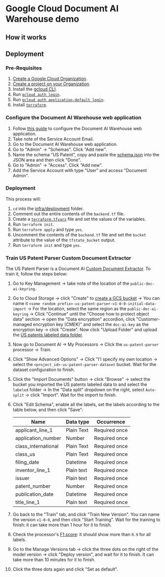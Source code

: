 # Google Cloud Document AI Warehouse demo

## How it works

## Deployment

### Pre-Requisites

1. [Create a Google Cloud Organization](https://cloud.google.com/resource-manager/docs/creating-managing-organization).
1. [Create a project on your Organization](https://cloud.google.com/resource-manager/docs/creating-managing-projects).
1. Install the [gcloud CLI](https://cloud.google.com/sdk/docs/install).
1. Run [`gcloud auth login`](https://cloud.google.com/sdk/gcloud/reference/auth/login).
1. Run [`gcloud auth application-default login`](https://cloud.google.com/sdk/gcloud/reference/auth/application-default/login).
1. Install [`terraform`](https://developer.hashicorp.com/terraform/tutorials/aws-get-started/install-cli).

### Configure the Document AI Warehouse web application

1. Follow [this guide](https://cloud.google.com/document-warehouse/docs/administer-warehouse) to configure the Document AI Warehouse web application.
1. Take note of the Service Account Email.
1. Go to the Document AI Warehouse web application.
1. Go to "Admin" -> "Schemas". Click "Add new".
1. Name the schema "US Patent", copy and paste the [schema.json](./data/documents/us/patents/schema.json) into the JSON area and then click "Done".
1. Go to "Admin" -> "Access". Click "Add new".
1. Add the Service Account with type "User" and access "Document Admin".

### Deployment

This process will:

1. `cd` into the [infra/deployment](./infra/deployment) folder.
1. Comment out the entire contents of the `backend.tf` file.
1. Create a [`terraform.tfvars`](https://developer.hashicorp.com/terraform/language/values/variables#variable-definitions-tfvars-files) file and set the values of the variables.
1. Run `terraform init`.
1. Run `terraform apply` and type `yes`.
1. Uncomment the contents of the `backend.tf` file and set the `bucket` attribute to the value of the `tfstate_bucket` output.
1. Run `terraform init` and type `yes`.

### Train US Patent Parser Custom Document Extractor

The US Patent Parser is a Document AI [Custom Document Extractor](https://cloud.google.com/document-ai/docs/workbench/build-custom-processor). To train it, follow the steps below:

1. Go to Key Management -> take note of the location of the `public-doc-ai-keyring`.
1. Go to Cloud Storage -> click "Create" to [create a GCS bucket](https://cloud.google.com/storage/docs/creating-buckets) -> You can name it `<some random prefix>-us-patent-parser-v1-0-0-initial-data-import` -> For the location, select the same region as the `public-doc-ai-keyring` -> Click "Continue" until the "Choose how to protect object data" section -> open the "Data encryption" accordion, click "Customer-managed encryption key (CMEK)" and select the `doc-ai-key` as the encryption key -> click "Create". Now click "Upload Folder" and upload the [US patents labeled data folder](./data/documents/us/patents/labeled/).
1. Now go to Document AI -> My Processors -> Click the `us-patent-parser` processor -> Train.
1. Click "Show Advanced Options" -> Click "I'l specify my own location -> select the `<project_id>-us-patent-parser-dataset` bucket. Wait for the dataset configuration to finish.
1. Click the "Import Documents" button -> click "Browse" -> select the bucket you imported the US patents labeled data to and select the `labeled` folder -> In the "Data split" dropdown on the right, select `Auto-split` -> click "Import". Wait for the import to finish.
1. Click "Edit Schema", enable all the labels, set the labels according to the table below, and then click "Save":

   | Name                | Data type  | Occurrence    |
   | ------------------- | ---------- | ------------- |
   | applicant_line_1    | Plain Text | Required once |
   | application_number  | Number     | Required once |
   | class_international | Plain Text | Required once |
   | class_us            | Plain Text | Required once |
   | filing_date         | Datetime   | Required once |
   | inventor_line_1     | Plain text | Required once |
   | issuer              | Plain text | Required once |
   | patent_number       | Number     | Required once |
   | publication_date    | Datetime   | Required once |
   | title_line_1        | Plain text | Required once |

1. Go back to the "Train" tab, and click "Train New Version". You can name the version `v1-0-0`, and then click "Start Training". Wait for the training to finish: it can take more than 1 hour for it to finish.
1. Check the processor's [F1 score](https://cloud.google.com/document-ai/docs/workbench/evaluate#all-labels): it should show more than `0.9` for all labels.
1. Go to the Manage Versions tab -> click the three dots on the right of the model version -> click "Deploy version", and wait for it to finish. It can take more than 10 minutes for it to finish.
1. Click the three dots again and click "Set as default".
